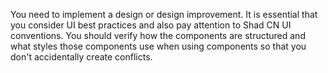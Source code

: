 You need to implement a design or design improvement. It is essential that you consider UI best practices and also pay attention to Shad CN UI conventions. You should verify how the components are structured and what styles those components use when using components so that you don't accidentally create conflicts.
